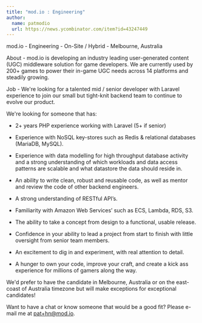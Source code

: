 ```yaml
---
title: "mod.io : Engineering"
author:
  name: patmodio
  url: https://news.ycombinator.com/item?id=43247449
---
```

mod.io - Engineering - On-Site &#x2F; Hybrid - Melbourne, Australia

About - mod.io is developing an industry leading user-generated content (UGC) middleware solution for game developers. We are currently used by 200+ games to power their in-game UGC needs across 14 platforms and steadily growing.

Job - We&#x27;re looking for a talented mid &#x2F; senior developer with Laravel experience to join our small but tight-knit backend team to continue to evolve our product.

We&#x27;re looking for someone that has:

- 2+ years PHP experience working with Laravel (5+ if senior)

- Experience with NoSQL key-stores such as Redis &amp; relational databases (MariaDB, MySQL).

- Experience with data modelling for high throughput database activity and a strong understanding of which workloads and data access patterns are scalable and what datastore the data should reside in.

- An ability to write clean, robust and reusable code, as well as mentor and review the code of other backend engineers.

- A strong understanding of RESTful APIʼs.
- Familiarity with Amazon Web Servicesʼ such as ECS, Lambda, RDS, S3.

- The ability to take a concept from design to a functional, usable release.

- Confidence in your ability to lead a project from start to finish with little oversight from senior team members.

- An excitement to dig in and experiment, with real attention to detail.

- A hunger to own your code, improve your craft, and create a kick ass experience for millions of gamers along the way.

We&#x27;d prefer to have the candidate in Melbourne, Australia or on the east-coast of Australia timezone but will make exceptions for exceptional candidates!

Want to have a chat or know someone that would be a good fit? Please e-mail me at pat+hn@mod.io.
<JobApplication />
